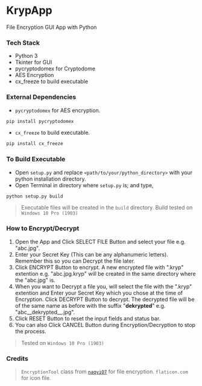 # KrypApp
File Encryption GUI App with Python

### Tech Stack
* Python 3
* Tkinter for GUI
* pycryptodomex for Cryptodome
* AES Encryption
* cx_freeze to build executable

### External Dependencies
* `pycryptodomex` for AES encryption.
```sh
pip install pycryptodomex
```

* `cx_freeze` to build executable.
```sh
pip install cx_freeze
```

### To Build Executable
* Open `setup.py` and replace `<path/to/your/python_directory>` with your python installation directory.
* Open Terminal in directory where `setup.py` is; and type,
```sh
python setup.py build
```
> Executable files will be created in the `build` directory.
> Build tested on `Windows 10 Pro (1903)`

### How to Encrypt/Decrypt
1. Open the App and Click SELECT FILE Button and select your file e.g. "abc.jpg".
2. Enter your Secret Key (This can be any alphanumeric letters). Remember this so you can Decrypt the file later.
3. Click ENCRYPT Button to encrypt. A new encrypted file with ".kryp" extention e.g. "abc.jpg.kryp" will be created in the same directory where the "abc.jpg" is.
4. When you want to Decrypt a file you, will select the file with the ".kryp" extention and Enter your Secret Key which you chose at the time of Encryption. Click DECRYPT Button to decrypt. The decrypted file will be of the same name as before with the suffix "__dekrypted__" e.g. "abc__dekrypted__.jpg".
5. Click RESET Button to reset the input fields and status bar.
6. You can also Click CANCEL Button during Encryption/Decryption to stop the process.
> Tested on `Windows 10 Pro (1903)`

### Credits
> `EncryptionTool` class from [`naqviO7`](https://github.com/naqviO7) for file encryption.
> `flaticon.com` for icon file.
